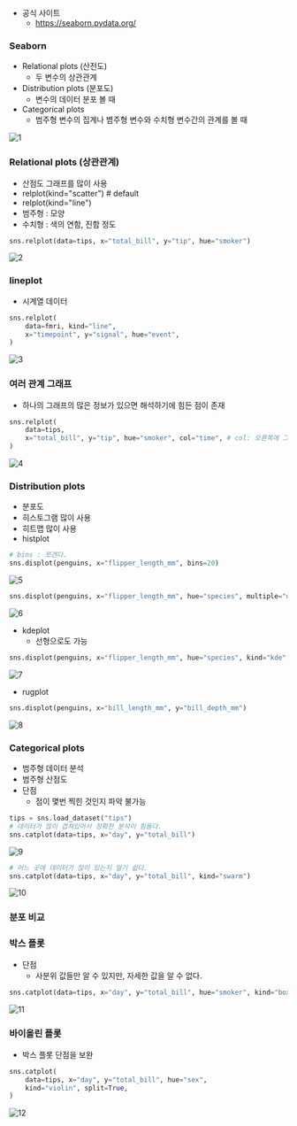 - 공식 사이트
    - https://seaborn.pydata.org/

### Seaborn

- Relational plots (산전도)
    - 두 변수의 상관관계
- Distribution plots (분포도)
    - 변수의 데이터 분포 볼 때
- Categorical plots
    - 범주형 변수의 집계나 볌주형 변수와 수치형 변수간의 관계를 볼 때

![1](../img/img_sns1.png)


### Relational plots (상관관계)

- 산점도 그래프를 많이 사용
- relplot(kind="scatter") # default
- relplot(kind="line")
- 범주형 : 모양
- 수치형 : 색의 연함, 진함 정도

```python
sns.relplot(data=tips, x="total_bill", y="tip", hue="smoker")
```

![2](../img/img_sns2.png)


### lineplot

- 시계열 데이터

```python
sns.relplot(
    data=fmri, kind="line",
    x="timepoint", y="signal", hue="event",
)
```

![3](../img/img_sns3.png)


### 여러 관계 그래프

- 하나의 그래프의 많은 정보가 있으면 해석하기에 힘든 점이 존재

```python
sns.relplot(
    data=tips,
    x="total_bill", y="tip", hue="smoker", col="time", # col: 오른쪽에 그래프 추가
)
```

![4](../img/img_sns4.png)


### **Distribution plots**

- 분포도
- 히스토그램 많이 사용
- 히트맵 많이 사용
- histplot

```python
# bins : 쪼갠다.
sns.displot(penguins, x="flipper_length_mm", bins=20)
```

![5](../img/img_sns5.png)


```python
sns.displot(penguins, x="flipper_length_mm", hue="species", multiple="dodge")
```

![6](../img/img_sns6.png)


- kdeplot
    - 선형으로도 가능

```python
sns.displot(penguins, x="flipper_length_mm", hue="species", kind="kde", fill=True)
```

![7](../img/img_sns7.png)


- rugplot

```python
sns.displot(penguins, x="bill_length_mm", y="bill_depth_mm")
```

![8](../img/img_sns8.png)


### **Categorical plots**

- 범주형 데이터 분석
- 범주형 산점도
- 단점
    - 점이 몇번 찍힌 것인지 파악 불가능

```python
tips = sns.load_dataset("tips")
# 데이터가 많이 겹쳐있어서 정확한 분석이 힘들다.
sns.catplot(data=tips, x="day", y="total_bill")
```

![9](../img/img_sns9.png)


```python
# 어느 곳에 데이터가 많이 있는지 알기 쉽다.
sns.catplot(data=tips, x="day", y="total_bill", kind="swarm")
```

![10](../img/img_sns10.png)


### 분포 비교

### 박스 플롯

- 단점
    - 사분위 값들만 알 수 있지만, 자세한 값을 알 수 없다.

```python
sns.catplot(data=tips, x="day", y="total_bill", hue="smoker", kind="box")
```

![11](../img/img_sns11.png)


### 바이올린 플롯

- 박스 플롯 단점을 보완

```python
sns.catplot(
    data=tips, x="day", y="total_bill", hue="sex",
    kind="violin", split=True,
)
```

![12](../img/img_sns12.png)
